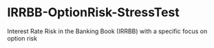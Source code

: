 # IRRBB-OptionRisk-StressTest
Interest Rate Risk in the Banking Book (IRRBB) with a specific focus on option risk

